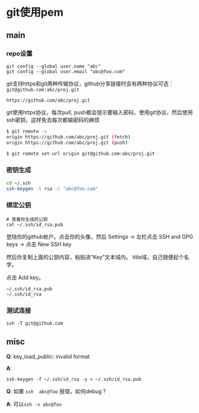# git使用pem

## main

### repo设置
```
git config --global user.name "abc"
git config --global user.email "abc@foo.com"

```

git支持https和git两种传输协议，github分享链接时会有两种协议可选：
`git@github.com:abc/proj.git`

`https://github.com/abc/proj.git`

git使用https协议，每次pull, push都会提示要输入密码，使用git协议，然后使用ssh密钥，这样免去每次都输密码的麻烦


``` bash
$ git remote -v
origin https://github.com/abc/proj.git (fetch)
origin https://github.com/abc/proj.git (push)

$ git remote set-url origin git@github.com:abc/proj.git
```


### 密钥生成
``` bash
cd ~/.ssh
ssh-keygen -t rsa -C "abc@foo.com"


```

### 绑定公钥

```
# 查看你生成的公钥
cat ~/.ssh/id_rsa.pub
```

登陆你的github帐户。点击你的头像，然后 Settings -> 左栏点击 SSH and GPG keys -> 点击 New SSH key

然后你复制上面的公钥内容，粘贴进“Key”文本域内。 title域，自己随便起个名字。

点击 Add key。


```
~/.ssh/id_rsa.pub
~/.ssh/id_rsa
```

### 测试连接

```
ssh -T git@github.com
```


## misc

**Q**: key_load_public: invalid format

**A**: 

`ssh-keygen -f ~/.ssh/id_rsa -y > ~/.ssh/id_rsa.pub`


**Q**: 如果 `ssh  abc@foo` 报错，如何debug？

**A**: 
可以`ssh -v abc@foo`